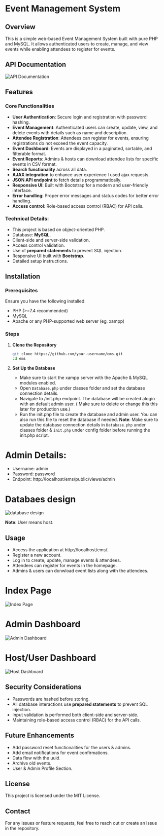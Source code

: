 # Event Management System

## Overview
This is a simple web-based Event Management System built with pure PHP and MySQL. It allows authenticated users to create, manage, and view events while enabling attendees to register for events.

## API Documentation
![API Documentation](https://documenter.getpostman.com/view/19858182/2sAYX3phTy#e006b39b-a151-4623-a427-a64e7ed432d5)

## Features
### Core Functionalities
- **User Authentication**: Secure login and registration with password hashing.
- **Event Management**: Authenticated users can create, update, view, and delete events with details such as name and description.
- **Attendee Registration**: Attendees can register for events, ensuring registrations do not exceed the event capacity.
- **Event Dashboard**: Events are displayed in a paginated, sortable, and filterable format.
- **Event Reports**: Admins & hosts can download attendee lists for specific events in CSV format.
- **Search functionality** across all data.
- **AJAX integration** to enhance user experience I used ajax requests.
- **JSON API endpoint** to fetch details programmatically.
- **Responsive UI**: Built with Bootstrap for a modern and user-friendly interface.
- **Error handling**: Proper error messages and status codes for better error handling.
- **Access control**: Role-based access control (RBAC) for API calls.

### Technical Details:
- This project is based on object-oriented PHP.
- Database: **MySQL**.
- Client-side and server-side validation.
- Access control validation.
- Use of **prepared statements** to prevent SQL injection.
- Responsive UI built with **Bootstrap**.
- Detailed setup instructions.

## Installation
### Prerequisites
Ensure you have the following installed:
- PHP (>=7.4 recommended)
- MySQL
- Apache or any PHP-supported web server (eg. xampp)

### Steps
1. **Clone the Repository**
   ```sh
   git clone https://github.com/your-username/ems.git
   cd ems
   ```

2. **Set Up the Database**
   - Make sure to start the xampp server with the Apache & MySQL modules enabled.
   - Open `Database.php` under classes folder and set the database connection details.
   - Navigate to /init.php endpoint. The database will be created alogin with an default admin user. ( Make sure to delete or change this this later for production use.)
   - Run the init.php file to create the database and admin user. You can also run this file to reset the database if needed.
   **Note**: Make sure to update the database connection details in `Database.php` under classes folder & `init.php` under config folder before running the init.php script.

# Admin Details:
- Username: admin
- Password: password
- Endpoint: http://localhost/ems/public/views/admin

# Databaes design

![database design](https://i.ibb.co.com/ZR1JYK4Z/image.png)

**Note**: User means host.


## Usage
- Access the application at http://localhost/ems/.
- Register a new account.
- Log in to create, update, manage events & attendees.
- Attendees can register for events in the homepage.
- Admins & users can donwload event lists along with the attendees.

# Index Page

![Index Page](https://i.ibb.co.com/ycKphBnt/image.png)

# Admin Dashboard

![Admin Dashboard](https://i.ibb.co.com/DD1Cwv7R/image.png)

# Host/User Dashboard

![Host Dashboard](https://i.ibb.co.com/397m3GvW/image.png)

## Security Considerations
- Passwords are hashed before storing.
- All database interactions use **prepared statements** to prevent SQL injection.
- Input validation is performed both client-side and server-side.
- Maintaining role-based access control (RBAC) for the API calls.

## Future Enhancements
- Add password reset functionalities for the users & admins.
- Add email notifications for event confirmations.
- Data flow with the uuid.
- Archive old events.
- User & Admin Profile Section.

## License
This project is licensed under the MIT License.

## Contact
For any issues or feature requests, feel free to reach out or create an issue in the repository.

